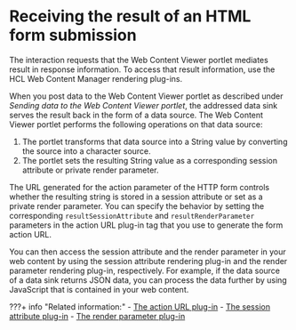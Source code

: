 # Receiving the result of an HTML form submission

The interaction requests that the Web Content Viewer portlet mediates result in response information. To access that result information, use the HCL Web Content Manager rendering plug-ins.

When you post data to the Web Content Viewer portlet as described under *Sending data to the Web Content Viewer portlet*, the addressed data sink serves the result back in the form of a data source. The Web Content Viewer portlet performs the following operations on that data source:

1.  The portlet transforms that data source into a String value by converting the source into a character source.
2.  The portlet sets the resulting String value as a corresponding session attribute or private render parameter.

The URL generated for the action parameter of the HTTP form controls whether the resulting string is stored in a session attribute or set as a private render parameter. You can specify the behavior by setting the corresponding `resultSessionAttribute` and `resultRenderParameter` parameters in the action URL plug-in tag that you use to generate the form action URL.

You can then access the session attribute and the render parameter in your web content by using the session attribute rendering plug-in and the render parameter rendering plug-in, respectively. For example, if the data source of a data sink returns JSON data, you can process the data further by using JavaScript that is contained in your web content.


???+ info "Related information:"
    - [The action URL plug-in](../../../../manage_content/wcm/wcm_artifacts/tags/creating_web_content_tags/creating_plugin_tag/portlet_plugins/plrf_rendr_plugin_actionurl.md)
    - [The session attribute plug-in](../../../../manage_content/wcm/wcm_artifacts/tags/creating_web_content_tags/creating_plugin_tag/rendering_state_plugins/plrf_rendr_plugin_session_attrbt.md)
    - [The render parameter plug-in](../../../../manage_content/wcm/wcm_artifacts/tags/creating_web_content_tags/creating_plugin_tag/rendering_state_plugins/plrf_rendr_plugin_render_parm.md)

